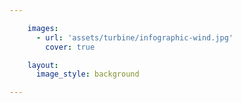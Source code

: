 ```yaml
---

    images:
      - url: 'assets/turbine/infographic-wind.jpg'
        cover: true

    layout:
      image_style: background

---
```


